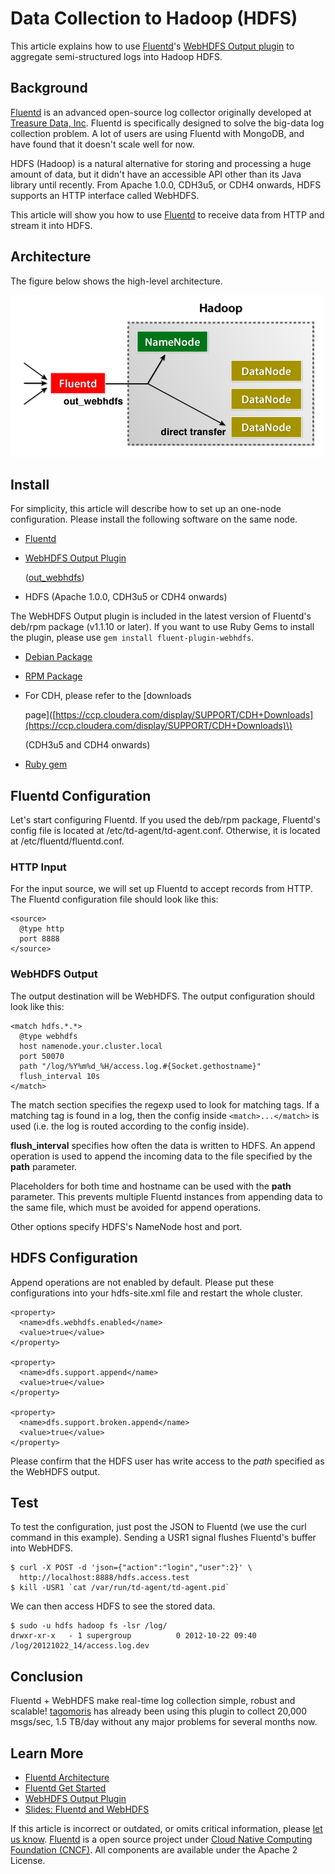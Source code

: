 # Data Collection to Hadoop \(HDFS\)

This article explains how to use [Fluentd](http://fluentd.org/)'s [WebHDFS Output plugin](http://github.com/fluent/fluent-plugin-webhdfs/) to aggregate semi-structured logs into Hadoop HDFS.

## Background

[Fluentd](http://fluentd.org/) is an advanced open-source log collector originally developed at [Treasure Data, Inc](http://www.treasuredata.com/). Fluentd is specifically designed to solve the big-data log collection problem. A lot of users are using Fluentd with MongoDB, and have found that it doesn't scale well for now.

HDFS \(Hadoop\) is a natural alternative for storing and processing a huge amount of data, but it didn't have an accessible API other than its Java library until recently. From Apache 1.0.0, CDH3u5, or CDH4 onwards, HDFS supports an HTTP interface called WebHDFS.

This article will show you how to use [Fluentd](http://fluentd.org/) to receive data from HTTP and stream it into HDFS.

## Architecture

The figure below shows the high-level architecture.

![](../.gitbook/assets/http-to-hdfs.png)

## Install

For simplicity, this article will describe how to set up an one-node configuration. Please install the following software on the same node.

* [Fluentd](http://fluentd.org/)
* [WebHDFS Output Plugin](https://github.com/fluent/fluent-plugin-webhdfs/)

  \([out\_webhdfs]()\)

* HDFS \(Apache 1.0.0, CDH3u5 or CDH4 onwards\)

The WebHDFS Output plugin is included in the latest version of Fluentd's deb/rpm package \(v1.1.10 or later\). If you want to use Ruby Gems to install the plugin, please use `gem install fluent-plugin-webhdfs`.

* [Debian Package](install-by-deb.md)
* [RPM Package](install-by-rpm.md)
* For CDH, please refer to the \[downloads

  page\]\([https://ccp.cloudera.com/display/SUPPORT/CDH+Downloads](https://ccp.cloudera.com/display/SUPPORT/CDH+Downloads)\)

  \(CDH3u5 and CDH4 onwards\)

* [Ruby gem](install-by-gem.md)

## Fluentd Configuration

Let's start configuring Fluentd. If you used the deb/rpm package, Fluentd's config file is located at /etc/td-agent/td-agent.conf. Otherwise, it is located at /etc/fluentd/fluentd.conf.

### HTTP Input

For the input source, we will set up Fluentd to accept records from HTTP. The Fluentd configuration file should look like this:

```text
<source>
  @type http
  port 8888
</source>
```

### WebHDFS Output

The output destination will be WebHDFS. The output configuration should look like this:

```text
<match hdfs.*.*>
  @type webhdfs
  host namenode.your.cluster.local
  port 50070
  path "/log/%Y%m%d_%H/access.log.#{Socket.gethostname}"
  flush_interval 10s
</match>
```

The match section specifies the regexp used to look for matching tags. If a matching tag is found in a log, then the config inside `<match>...</match>` is used \(i.e. the log is routed according to the config inside\).

**flush\_interval** specifies how often the data is written to HDFS. An append operation is used to append the incoming data to the file specified by the **path** parameter.

Placeholders for both time and hostname can be used with the **path** parameter. This prevents multiple Fluentd instances from appending data to the same file, which must be avoided for append operations.

Other options specify HDFS's NameNode host and port.

## HDFS Configuration

Append operations are not enabled by default. Please put these configurations into your hdfs-site.xml file and restart the whole cluster.

```text
<property>
  <name>dfs.webhdfs.enabled</name>
  <value>true</value>
</property>

<property>
  <name>dfs.support.append</name>
  <value>true</value>
</property>

<property>
  <name>dfs.support.broken.append</name>
  <value>true</value>
</property>
```

Please confirm that the HDFS user has write access to the _path_ specified as the WebHDFS output.

## Test

To test the configuration, just post the JSON to Fluentd \(we use the curl command in this example\). Sending a USR1 signal flushes Fluentd's buffer into WebHDFS.

```text
$ curl -X POST -d 'json={"action":"login","user":2}' \
  http://localhost:8888/hdfs.access.test
$ kill -USR1 `cat /var/run/td-agent/td-agent.pid`
```

We can then access HDFS to see the stored data.

```text
$ sudo -u hdfs hadoop fs -lsr /log/
drwxr-xr-x   - 1 supergroup          0 2012-10-22 09:40 /log/20121022_14/access.log.dev
```

## Conclusion

Fluentd + WebHDFS make real-time log collection simple, robust and scalable! [tagomoris](http://github.com/tagomoris) has already been using this plugin to collect 20,000 msgs/sec, 1.5 TB/day without any major problems for several months now.

## Learn More

* [Fluentd Architecture](https://www.fluentd.org/architecture)
* [Fluentd Get Started]()
* [WebHDFS Output Plugin]()
* [Slides: Fluentd and WebHDFS](http://www.slideshare.net/tagomoris/fluentd-and-webhdfs)

If this article is incorrect or outdated, or omits critical information, please [let us know](https://github.com/fluent/fluentd-docs-gitbook/issues?state=open). [Fluentd](http://www.fluentd.org/) is a open source project under [Cloud Native Computing Foundation \(CNCF\)](https://cncf.io/). All components are available under the Apache 2 License.

